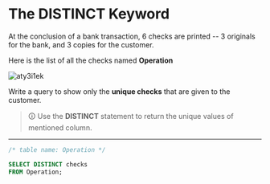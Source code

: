 # The DISTINCT Keyword
At the conclusion of a bank transaction, 6 checks are printed -- 3 originals for the bank, and 3 copies for the customer.  

Here is the list of all the checks named **Operation**

![aty3i1ek](https://user-images.githubusercontent.com/94882786/165149905-801cada5-d85d-4d18-801a-7514c2fa996a.jpg)

Write a query to show only the **unique checks** that are given to the customer.

>🛈 Use the **DISTINCT** statement to return the unique values of mentioned column.

---

```sql
/* table name: Operation */

SELECT DISTINCT checks 
FROM Operation;
```
